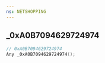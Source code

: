 ```yaml
---
ns: NETSHOPPING
---
```

## _0xA0B7094629724974

```c
// 0xA0B7094629724974
Any _0xA0B7094629724974();
```

